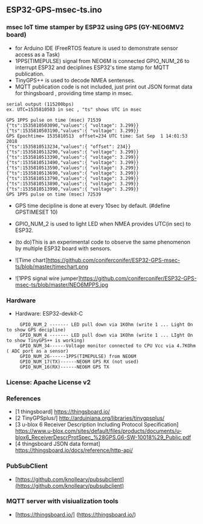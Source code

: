 ## ESP32-GPS-msec-ts.ino 

### msec IoT time stamper by ESP32 using GPS (GY-NEO6MV2 board)
- for Arduino IDE (FreeRTOS feature is used to demonstrate sensor access as a Task)
- 1PPS(TIMEPULSE) signal from NEO6M is connected GPIO_NUM_26 to interrupt ESP32 and deciplines ESP32's time stamp for MQTT publication.
- TinyGPS++ is used to decode NMEA sentenses.
- MQTT publication code is not included, just print out JSON format data for thingsboard , 
providing time stamp in msec.
```
serial output (115200bps)
ex. UTC=1535810503 in sec , "ts" shows UTC in msec

GPS 1PPS pulse on time (msec) 71539
{"ts":1535810503090,"values":{ "voltage": 3.299}}
{"ts":1535810503190,"values":{ "voltage": 3.299}}
GPS Epochtime= 1535810513  offset=234 UTC time: Sat Sep  1 14:01:53 2018
{"ts":1535810513234,"values":{ "offset": 234}}
{"ts":1535810513290,"values":{ "voltage": 3.299}}
{"ts":1535810513390,"values":{ "voltage": 3.299}}
{"ts":1535810513490,"values":{ "voltage": 3.299}}
{"ts":1535810513590,"values":{ "voltage": 3.299}}
{"ts":1535810513690,"values":{ "voltage": 3.299}}
{"ts":1535810513790,"values":{ "voltage": 3.299}}
{"ts":1535810513890,"values":{ "voltage": 3.299}}
{"ts":1535810513990,"values":{ "voltage": 3.299}}
GPS 1PPS pulse on time (msec) 72539
```
- GPS time decipline is done at every 10sec by default.
  (#define GPSTIMESET 10)
- GPIO_NUM_2 is used to light LED when NMEA provides UTC(in sec) to ESP32.
- (to do)This is an experimental code to observe the same phenomenon by multiple ESP32 board with sensors.  

- ![Time chart]https://github.com/coniferconifer/ESP32-GPS-msec-ts/blob/master/timechart.png
- ![1PPS signal wire jumper]https://github.com/coniferconifer/ESP32-GPS-msec-ts/blob/master/NEO6MPPS.jpg
### Hardware
- Hardware: ESP32-devkit-C
```
     GPIO_NUM_2 ------- LED pull down via 1KOhm (write 1 ... Light On to show GPS decipline) 
     GPIO_NUM_4 ------- LED pull down via 1KOhm (write 1 ... LIght On to show TinyGPS++ is working) 
     GPIO_NUM_34------Voltage monitor connected to CPU Vcc via 4.7KOhm ( ADC port as a sensor)
     GPIO_NUM_26------1PPS(TIMEPULSE) from NEO6M
     GPIO_NUM_17(TX)------NEO6M GPS RX (not used)
     GPIO_NUM_16(RX)------NEO6M GPS TX
```
### License: Apache License v2

### References
- [1 thingsboard] https://thingsboard.io/
- [2 TinyGPSplus/] http://arduiniana.org/libraries/tinygpsplus/
- [3 u-blox 6 Receiver Description Including Protocol Specification] https://www.u-blox.com/sites/default/files/products/documents/u-blox6_ReceiverDescrProtSpec_%28GPS.G6-SW-10018%29_Public.pdf
- [4 thingsboard JSON data format] https://thingsboard.io/docs/reference/http-api/

### PubSubClient
- [https://github.com/knolleary/pubsubclient](https://github.com/knolleary/pubsubclient)

### MQTT server with visiualization tools 
- [https://thingsboard.io/] (https://thingsboard.io/)

